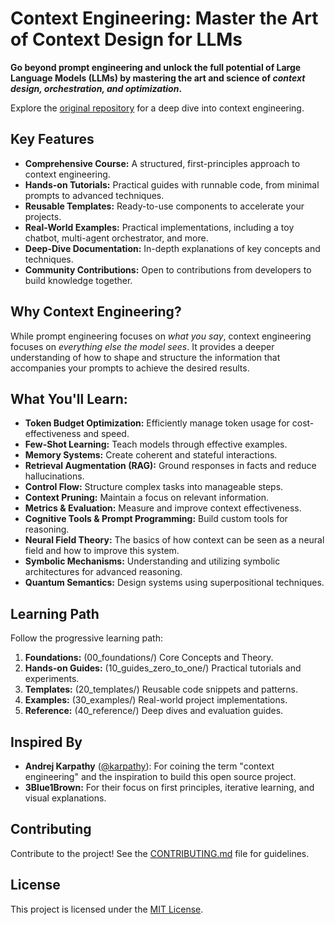 # Context Engineering: Master the Art of Context Design for LLMs

**Go beyond prompt engineering and unlock the full potential of Large Language Models (LLMs) by mastering the art and science of *context design, orchestration, and optimization*.** 

Explore the [original repository](https://github.com/davidkimai/Context-Engineering) for a deep dive into context engineering.

## Key Features

*   **Comprehensive Course:** A structured, first-principles approach to context engineering.
*   **Hands-on Tutorials:** Practical guides with runnable code, from minimal prompts to advanced techniques.
*   **Reusable Templates:**  Ready-to-use components to accelerate your projects.
*   **Real-World Examples:** Practical implementations, including a toy chatbot, multi-agent orchestrator, and more.
*   **Deep-Dive Documentation:**  In-depth explanations of key concepts and techniques.
*   **Community Contributions:**  Open to contributions from developers to build knowledge together.

## Why Context Engineering?

While prompt engineering focuses on *what you say*, context engineering focuses on *everything else the model sees*. It provides a deeper understanding of how to shape and structure the information that accompanies your prompts to achieve the desired results.

## What You'll Learn:

*   **Token Budget Optimization:** Efficiently manage token usage for cost-effectiveness and speed.
*   **Few-Shot Learning:** Teach models through effective examples.
*   **Memory Systems:** Create coherent and stateful interactions.
*   **Retrieval Augmentation (RAG):** Ground responses in facts and reduce hallucinations.
*   **Control Flow:** Structure complex tasks into manageable steps.
*   **Context Pruning:** Maintain a focus on relevant information.
*   **Metrics & Evaluation:** Measure and improve context effectiveness.
*   **Cognitive Tools & Prompt Programming:** Build custom tools for reasoning.
*   **Neural Field Theory:** The basics of how context can be seen as a neural field and how to improve this system.
*   **Symbolic Mechanisms:** Understanding and utilizing symbolic architectures for advanced reasoning.
*   **Quantum Semantics:** Design systems using superpositional techniques.

## Learning Path

Follow the progressive learning path:

1.  **Foundations:** (00\_foundations/) Core Concepts and Theory.
2.  **Hands-on Guides:** (10\_guides\_zero\_to\_one/) Practical tutorials and experiments.
3.  **Templates:** (20\_templates/) Reusable code snippets and patterns.
4.  **Examples:** (30\_examples/) Real-world project implementations.
5.  **Reference:** (40\_reference/) Deep dives and evaluation guides.

## Inspired By

*   **Andrej Karpathy** ([@karpathy](https://x.com/karpathy)): For coining the term "context engineering" and the inspiration to build this open source project.
*   **3Blue1Brown:** For their focus on first principles, iterative learning, and visual explanations.

## Contributing

Contribute to the project! See the [CONTRIBUTING.md](.github/CONTRIBUTING.md) file for guidelines.

## License

This project is licensed under the [MIT License](LICENSE).